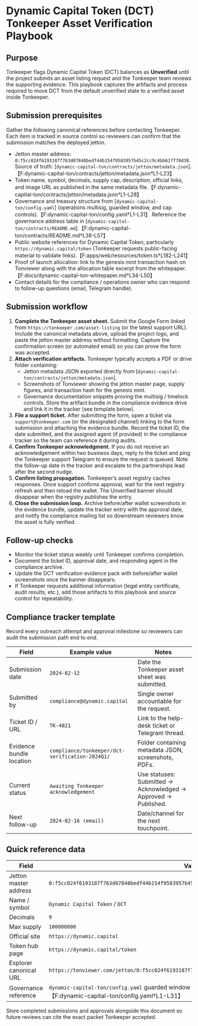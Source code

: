 # Dynamic Capital Token (DCT) Tonkeeper Asset Verification Playbook

## Purpose

Tonkeeper flags Dynamic Capital Token (DCT) balances as **Unverified** until the
project submits an asset listing request and the Tonkeeper team reviews the
supporting evidence. This playbook captures the artifacts and process required
to move DCT from the default unverified state to a verified asset inside
Tonkeeper.

## Submission prerequisites

Gather the following canonical references before contacting Tonkeeper. Each item
is tracked in source control so reviewers can confirm that the submission
matches the deployed jetton.

- Jetton master address:
  `0:f5cc024f6193187f763d07848bedf44b154f9583957b45c2cc9c4bb61ff70d38`. Source
  of truth:
  [`dynamic-capital-ton/contracts/jetton/metadata.json`].【F:dynamic-capital-ton/contracts/jetton/metadata.json†L1-L23】
- Token name, symbol, decimals, supply cap, description, official links, and
  image URL as published in the same metadata
  file.【F:dynamic-capital-ton/contracts/jetton/metadata.json†L1-L28】
- Governance and treasury structure from [`dynamic-capital-ton/config.yaml`]
  (operations multisig, guarded window, and cap
  controls).【F:dynamic-capital-ton/config.yaml†L1-L31】 Reference the
  governance address table in
  [`dynamic-capital-ton/contracts/README.md`].【F:dynamic-capital-ton/contracts/README.md†L38-L57】
- Public website references for Dynamic Capital Token, particularly
  `https://dynamic.capital/token` (Tonkeeper requests public-facing material to
  validate links).【F:apps/web/resources/token.ts†L182-L241】
- Proof of launch allocation: link to the genesis mint transaction hash on
  Tonviewer along with the allocation table excerpt from the
  whitepaper.【F:docs/dynamic-capital-ton-whitepaper.md†L34-L50】
- Contact details for the compliance / operations owner who can respond to
  follow-up questions (email, Telegram handle).

## Submission workflow

1. **Complete the Tonkeeper asset sheet.** Submit the Google Form linked from
   `https://tonkeeper.com/asset-listing` (or the latest support URL). Include
   the canonical metadata above, upload the project logo, and paste the jetton
   master address without formatting. Capture the confirmation screen (or
   automated email) so you can prove the form was accepted.
2. **Attach verification artifacts.** Tonkeeper typically accepts a PDF or drive
   folder containing:
   - Jetton metadata JSON exported directly from
     [`dynamic-capital-ton/contracts/jetton/metadata.json`].
   - Screenshots of Tonviewer showing the jetton master page, supply figures,
     and transaction hash for the genesis mint.
   - Governance documentation snippets proving the multisig / timelock controls.
     Store the artifact bundle in the compliance evidence drive and link it in
     the tracker (see template below).
3. **File a support ticket.** After submitting the form, open a ticket via
   `support@tonkeeper.com` (or the designated channel) linking to the form
   submission and attaching the evidence bundle. Record the ticket ID, the date
   submitted, and the assigned agent (if provided) in the compliance tracker so
   the team can reference it during audits.
4. **Confirm Tonkeeper acknowledgment.** If you do not receive an
   acknowledgement within two business days, reply to the ticket and ping the
   Tonkeeper support Telegram to ensure the request is queued. Note the
   follow-up date in the tracker and escalate to the partnerships lead after the
   second nudge.
5. **Confirm listing propagation.** Tonkeeper’s asset registry caches responses.
   Once support confirms approval, wait for the next registry refresh and then
   reload the wallet. The Unverified banner should disappear when the registry
   publishes the entry.
6. **Close the submission loop.** Archive before/after wallet screenshots in the
   evidence bundle, update the tracker entry with the approval date, and notify
   the compliance mailing list so downstream reviewers know the asset is fully
   verified.

## Follow-up checks

- Monitor the ticket status weekly until Tonkeeper confirms completion.
- Document the ticket ID, approval date, and responding agent in the compliance
  archive.
- Update the DCT verification evidence pack with before/after wallet screenshots
  once the banner disappears.
- If Tonkeeper requests additional information (legal entity certificate, audit
  results, etc.), add those artifacts to this playbook and source control for
  repeatability.

## Compliance tracker template

Record every outreach attempt and approval milestone so reviewers can audit the
submission path end to end.

| Field                    | Example value                                   | Notes                                                          |
| ------------------------ | ----------------------------------------------- | -------------------------------------------------------------- |
| Submission date          | `2024-02-12`                                    | Date the Tonkeeper asset sheet was submitted.                  |
| Submitted by             | `compliance@dynamic.capital`                    | Single owner accountable for the request.                      |
| Ticket ID / URL          | `TK-4821`                                       | Link to the help-desk ticket or Telegram thread.               |
| Evidence bundle location | `compliance/tonkeeper/dct-verification-2024Q1/` | Folder containing metadata JSON, screenshots, PDFs.            |
| Current status           | `Awaiting Tonkeeper acknowledgement`            | Use statuses: Submitted → Acknowledged → Approved → Published. |
| Next follow-up           | `2024-02-16 (email)`                            | Date/channel for the next touchpoint.                          |

## Quick reference data

| Field                  | Value                                                                                                                               |
| ---------------------- | ----------------------------------------------------------------------------------------------------------------------------------- |
| Jetton master address  | `0:f5cc024f6193187f763d07848bedf44b154f9583957b45c2cc9c4bb61ff70d38`                                                                |
| Name / symbol          | `Dynamic Capital Token` / `DCT`                                                                                                     |
| Decimals               | `9`                                                                                                                                 |
| Max supply             | `100000000`                                                                                                                         |
| Official site          | `https://dynamic.capital`                                                                                                           |
| Token hub page         | `https://dynamic.capital/token`                                                                                                     |
| Explorer canonical URL | `https://tonviewer.com/jetton/0:f5cc024f6193187f763d07848bedf44b154f9583957b45c2cc9c4bb61ff70d38`                                   |
| Governance reference   | `dynamic-capital-ton/config.yaml` guarded window and operations multisig configuration.【F:dynamic-capital-ton/config.yaml†L1-L31】 |

Store completed submissions and approvals alongside this document so future
reviews can cite the exact packet Tonkeeper accepted.
